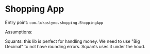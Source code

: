 # Shopping App

Entry point: `com.lukastymo.shopping.ShoppingApp`

Assumptions:

Squants: this lib is perfect for handling money. We need to use "Big Decimal" to not have rounding errors. Squants uses it under the hood.